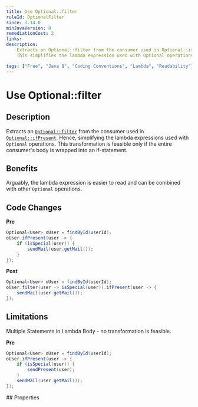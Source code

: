 ```yaml
---
title: Use Optional::filter
ruleId: OptionalFilter
since: 3.14.0
minJavaVersion: 8
remediationCost: 2
links:
description:
    Extracts an Optional::filter from the consumer used in Optional::ifPresent. 
    This simplifies the lambda expression used with Optional operations. 

tags: ["Free", "Java 8", "Coding Conventions", "Lambda", "Readability"]
---
```


# Use Optional::filter

## Description

Extracts an [`Optional::filter`](https://docs.oracle.com/javase/8/docs/api/java/util/Optional.html#filter-java.util.function.Predicate-) from the consumer used in [`Optional::ifPresent`](https://docs.oracle.com/javase/8/docs/api/java/util/Optional.html#ifPresent-java.util.function.Consumer-). 
Hence, simplifying the lambda expressions used with `Optional` operations. 
This transformation is feasible only if the entire consumer's body is wrapped into an if-statement.

## Benefits

Arguably, the lambda expression is easier to read and can be combined with other `Optional` operations.


## Code Changes

__Pre__
```java
Optional<User> oUser = findById(userId);
oUser.ifPresent(user -> {
	if (isSpecial(user)) {
		sendMail(user.getMail());
	}
});
```

__Post__
```java
Optional<User> oUser = findById(userId);
oUser.filter(user -> isSpecial(user)).ifPresent(user -> {
	sendMail(user.getMail());
});
```

## Limitations

Multiple Statements in Lambda Body - no transformation is feasible. 

__Pre__
```java
Optional<User> oUser = findById(userId);
oUser.ifPresent(user -> {
	if (isSpecial(user)) {
		sendPresent(user);
	}
	sendMail(user.getMail());
});
```

<VersionNotice />
## Properties

<RuleProperties />
